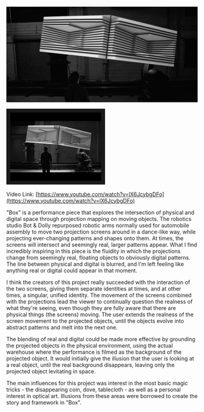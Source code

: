 ![Box](assets/E8BfBVe.png)

<a href="http://www.youtube.com/watch?feature=player_embedded&v=lX6JcybgDFo
" target="_blank"><img src="assets/3.jpg" 
alt="IMAGE ALT TEXT HERE" width="240" height="180" border="10" /></a>

Video Link: [https://www.youtube.com/watch?v=lX6JcybgDFo](https://www.youtube.com/watch?v=lX6JcybgDFo)


"Box" is a performance piece that explores the intersection of physical and digital space through projection mapping on moving objects. The robotics studio Bot & Dolly repurposed robotic arms normally used for automobile assembly to move two projection screens around in a dance-like way, while projecting ever-changing patterns and shapes onto them. At times, the screens will intersect and seemingly real, larger patterns appear. What I find incredibly inspiring in this piece is the fluidity in which the projections change from seemingly real, floating objects to obviously digital patterns. The line between physical and digital is blurred, and I'm left feeling like anything real or digital could appear in that moment.

I think the creators of this project really succeeded with the interaction of the two screens, giving them separate identities at times, and at other times, a singular, unified identity. The movement of the screens combined with the projections lead the viewer to continually question the realness of what they're seeing, even though they are fully aware that there are physical things (the screens) moving. The user extends the realness of the screen movement to the projected objects, until the objects evolve into abstract patterns and melt into the next one. 

The blending of real and digital could be made more effective by grounding the projected objects in the physical environment, using the actual warehouse where the performance is filmed as the background of the projected object. It would initially give the illusion that the user is looking at a real object, until the real background disappears, leaving only the projected object levitating in space. 

The main influences for this project was interest in the most basic magic tricks - the disappearing coin, dove, tablecloth - as well as a personal interest in optical art. Illusions from these areas were borrowed to create the story and framework in "Box".